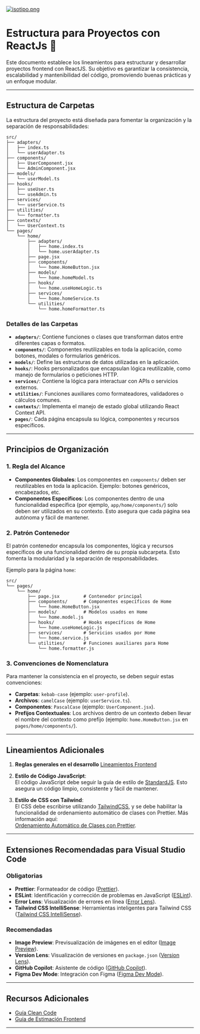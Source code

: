 [![isotipo.png](https://i.postimg.cc/ZKjJr2r9/isotipo.png)](https://postimg.cc/2VbpYH9m)

# Estructura para Proyectos con ReactJs 🚀

Este documento establece los lineamientos para estructurar y desarrollar proyectos frontend con ReactJS. Su objetivo es garantizar la consistencia, escalabilidad y mantenibilidad del código, promoviendo buenas prácticas y un enfoque modular.

---

## Estructura de Carpetas

La estructura del proyecto está diseñada para fomentar la organización y la separación de responsabilidades:

```
src/
├── adapters/
│   ├── index.ts
│   └── userAdapter.ts
├── components/
│   ├── UserComponent.jsx
│   └── AdminComponent.jsx
├── models/
│   └── userModel.ts
├── hooks/
│   ├── useUser.ts
│   └── useAdmin.ts
├── services/
│   └── userService.ts
├── utilities/
│   └── formatter.ts
├── contexts/
│   └── UserContext.ts
└── pages/
    └── home/
        ├── adapters/
        │   ├── home.index.ts
        │   └── home.userAdapter.ts
        ├── page.jsx
        ├── components/
        │   └── home.HomeButton.jsx
        ├── models/
        │   └── home.homeModel.ts
        ├── hooks/
        │   └── home.useHomeLogic.ts
        ├── services/
        │   └── home.homeService.ts
        └── utilities/
            └── home.homeFormatter.ts
```

### Detalles de las Carpetas

- **`adapters/`**: Contiene funciones o clases que transforman datos entre diferentes capas o formatos.
- **`components/`**: Componentes reutilizables en toda la aplicación, como botones, modales o formularios genéricos.
- **`models/`**: Define las estructuras de datos utilizadas en la aplicación.
- **`hooks/`**: Hooks personalizados que encapsulan lógica reutilizable, como manejo de formularios o peticiones HTTP.
- **`services/`**: Contiene la lógica para interactuar con APIs o servicios externos.
- **`utilities/`**: Funciones auxiliares como formateadores, validadores o cálculos comunes.
- **`contexts/`**: Implementa el manejo de estado global utilizando React Context API.
- **`pages/`**: Cada página encapsula su lógica, componentes y recursos específicos.

---

## Principios de Organización

### 1. **Regla del Alcance**
- **Componentes Globales**: Los componentes en `components/` deben ser reutilizables en toda la aplicación. Ejemplo: botones genéricos, encabezados, etc.
- **Componentes Específicos**: Los componentes dentro de una funcionalidad específica (por ejemplo, `app/home/components/`) solo deben ser utilizados en su contexto. Esto asegura que cada página sea autónoma y fácil de mantener.

### 2. **Patrón Contenedor**
El patrón contenedor encapsula los componentes, lógica y recursos específicos de una funcionalidad dentro de su propia subcarpeta. Esto fomenta la modularidad y la separación de responsabilidades.

Ejemplo para la página `home`:

```
src/
└── pages/
    └── home/
        ├── page.jsx         # Contenedor principal
        ├── components/      # Componentes específicos de Home
        │   └── home.HomeButton.jsx
        ├── models/          # Modelos usados en Home
        │   └── home.model.js
        ├── hooks/           # Hooks específicos de Home
        │   └── home.useHomeLogic.js
        ├── services/        # Servicios usados por Home
        │   └── home.service.js
        └── utilities/       # Funciones auxiliares para Home
            └── home.formatter.js
```

### 3. **Convenciones de Nomenclatura**
Para mantener la consistencia en el proyecto, se deben seguir estas convenciones:

- **Carpetas**: `kebab-case` (ejemplo: `user-profile`).
- **Archivos**: `camelCase` (ejemplo: `userService.ts`).
- **Componentes**: `PascalCase` (ejemplo: `UserComponent.jsx`).
- **Prefijos Contextuales**: Los archivos dentro de un contexto deben llevar el nombre del contexto como prefijo (ejemplo: `home.HomeButton.jsx` en `pages/home/components/`).


---
## Lineamientos Adicionales
1. **Reglas generales en el desarrollo**
   [Lineamientos Frontend](https://apuestatotal.atlassian.net/wiki/x/AoClBg)

2. **Estilo de Código JavaScript**:  
   El código JavaScript debe seguir la guía de estilo de [StandardJS](https://standardjs.com/readme-esla). Esto asegura un código limpio, consistente y fácil de mantener.

3. **Estilo de CSS con Tailwind**:  
   El CSS debe escribirse utilizando [TailwindCSS](https://tailwindcss.com/), y se debe habilitar la funcionalidad de ordenamiento automático de clases con Prettier. Más información aquí:  
   [Ordenamiento Automático de Clases con Prettier](https://tailwindcss.com/blog/automatic-class-sorting-with-prettier#how-classes-are-sorted).

---

## Extensiones Recomendadas para Visual Studio Code

### Obligatorias
- **Prettier**: Formateador de código ([Prettier](https://prettier.io/)).
- **ESLint**: Identificación y corrección de problemas en JavaScript ([ESLint](https://eslint.org/)).
- **Error Lens**: Visualización de errores en línea ([Error Lens](https://marketplace.visualstudio.com/items?itemName=usernamehw.errorlens)).
- **Tailwind CSS IntelliSense**: Herramientas inteligentes para Tailwind CSS ([Tailwind CSS IntelliSense](https://marketplace.visualstudio.com/items?itemName=bradlc.vscode-tailwindcss)).

### Recomendadas
- **Image Preview**: Previsualización de imágenes en el editor ([Image Preview](https://marketplace.visualstudio.com/items?itemName=kisstkondoros.vscode-gutter-preview)).
- **Version Lens**: Visualización de versiones en `package.json` ([Version Lens](https://marketplace.visualstudio.com/items?itemName=pflannery.vscode-versionlens)).
- **GitHub Copilot**: Asistente de código ([GitHub Copilot](https://marketplace.visualstudio.com/items?itemName=GitHub.copilot)).
- **Figma Dev Mode**: Integración con Figma ([Figma Dev Mode](https://marketplace.visualstudio.com/items?itemName=figma.figma-vscode-extension)).

---

## Recursos Adicionales

- [Guía Clean Code](https://slides.com/diegorodrigosamamesalazar/deck/fullscreen)
- [Guía de Estimación Frontend](https://apuestatotal.atlassian.net/wiki/x/C4BvBg)

---